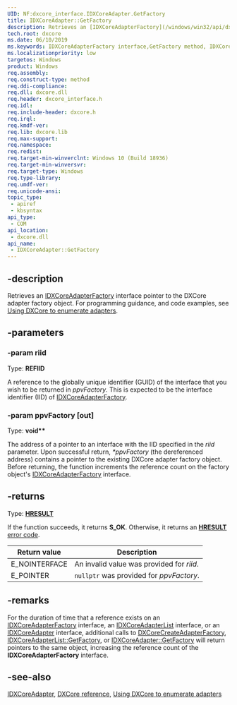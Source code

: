 ```yaml
---
UID: NF:dxcore_interface.IDXCoreAdapter.GetFactory
title: IDXCoreAdapter::GetFactory
description: Retrieves an [IDXCoreAdapterFactory](/windows/win32/api/dxcore_interface/nn-dxcore_interface-idxcoreadapterfactory) interface pointer to the DXCore adapter factory object.
tech.root: dxcore
ms.date: 06/10/2019
ms.keywords: IDXCoreAdapterFactory interface,GetFactory method, IDXCoreAdapterFactory.GetFactory, IDXCoreAdapterFactory::GetFactory, GetFactory, GetFactory method, GetFactory method,IDXCoreAdapterFactory interface, dxcore/IDXCoreAdapterFactory::GetFactory, dxcore_interface.idxcoreadapter_getfactory
ms.localizationpriority: low
targetos: Windows
product: Windows
req.assembly: 
req.construct-type: method
req.ddi-compliance: 
req.dll: dxcore.dll
req.header: dxcore_interface.h
req.idl: 
req.include-header: dxcore.h
req.irql: 
req.kmdf-ver: 
req.lib: dxcore.lib
req.max-support: 
req.namespace: 
req.redist: 
req.target-min-winverclnt: Windows 10 (Build 18936)
req.target-min-winversvr: 
req.target-type: Windows
req.type-library: 
req.umdf-ver: 
req.unicode-ansi: 
topic_type:
 - apiref
 - kbsyntax
api_type:
 - COM
api_location:
 - dxcore.dll
api_name:
 - IDXCoreAdapter::GetFactory
---
```


## -description

Retrieves an [IDXCoreAdapterFactory](/windows/win32/api/dxcore_interface/nn-dxcore_interface-idxcoreadapterfactory) interface pointer to the DXCore adapter factory object. For programming guidance, and code examples, see [Using DXCore to enumerate adapters](/windows/win32/dxcore/dxcore-enum-adapters).

## -parameters

### -param riid

Type: **REFIID**

A reference to the globally unique identifier (GUID) of the interface that you wish to be returned in *ppvFactory*. This is expected to be the interface identifier (IID) of [IDXCoreAdapterFactory](/windows/win32/api/dxcore_interface/nn-dxcore_interface-idxcoreadapterfactory).

### -param ppvFactory [out]

Type: **void\*\***

The address of a pointer to an interface with the IID specified in the *riid* parameter. Upon successful return, *\*ppvFactory* (the dereferenced address) contains a pointer to the existing DXCore adapter factory object. Before returning, the function increments the reference count on the factory object's [IDXCoreAdapterFactory](/windows/win32/api/dxcore_interface/nn-dxcore_interface-idxcoreadapterfactory) interface.

## -returns

Type: **[HRESULT](/windows/win32/com/structure-of-com-error-codes)**

If the function succeeds, it returns **S_OK**. Otherwise, it returns an [**HRESULT**](/windows/win32/com/structure-of-com-error-codes) [error code](/windows/win32/com/com-error-codes-10).

|Return value|Description|
|-|-|
|E_NOINTERFACE|An invalid value was provided for *riid*.|
|E_POINTER|`nullptr` was provided for *ppvFactory*.|

## -remarks

For the duration of time that a reference exists on an [IDXCoreAdapterFactory](/windows/win32/api/dxcore_interface/nn-dxcore_interface-idxcoreadapterfactory) interface, an [IDXCoreAdapterList](/windows/win32/api/dxcore_interface/nn-dxcore_interface-idxcoreadapterlist) interface, or an [IDXCoreAdapter](/windows/win32/api/dxcore_interface/nn-dxcore_interface-idxcoreadapter) interface, additional calls to [DXCoreCreateAdapterFactory](/windows/win32/api/dxcore/nf-dxcore-dxcorecreateadapterfactory), [IDXCoreAdapterList::GetFactory](/windows/win32/api/dxcore_interface/nf-dxcore_interface-idxcoreadapterlist-getfactory), or [IDXCoreAdapter::GetFactory](/windows/win32/api/dxcore_interface/nf-dxcore_interface-idxcoreadapter-getfactory) will return pointers to the same object, increasing the reference count of the **IDXCoreAdapterFactory** interface.

## -see-also

[IDXCoreAdapter](/windows/win32/api/dxcore_interface/nn-dxcore_interface-idxcoreadapter), [DXCore reference](/windows/win32/dxcore/dxcore-reference), [Using DXCore to enumerate adapters](/windows/win32/dxcore/dxcore-enum-adapters)
